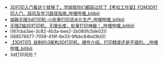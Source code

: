 - [3D打印入门看这个就够了，学姐帮你们都踩过坑了【考拉工作室】FDM3D打印入门、踩坑及学习路径指南_哔哩哔哩_bilibili](https://www.bilibili.com/video/BV12N411k7Wh)
- [熔融无限3d打印机-小批量打印流水化生产_哔哩哔哩_bilibili](https://www.bilibili.com/video/BV19e4y1t7yh)
- [无限Z轴3D打印机，无限长度，批量打印神器！_哔哩哔哩_bilibili](https://www.bilibili.com/video/BV1DR4y1K7bP)
- ((67cba3ae-3c82-4b3a-bee2-2b080fc5de02))
- ((68576677-7058-419f-8e33-9fbbc84bd3b0))
- [【3D打印】自制的i3架构3D打印机，硬件介绍。打印精度还是不错的。_哔哩哔哩_bilibili](https://www.bilibili.com/video/BV1Ag4y1z7A9/)
- 3d打印风险？